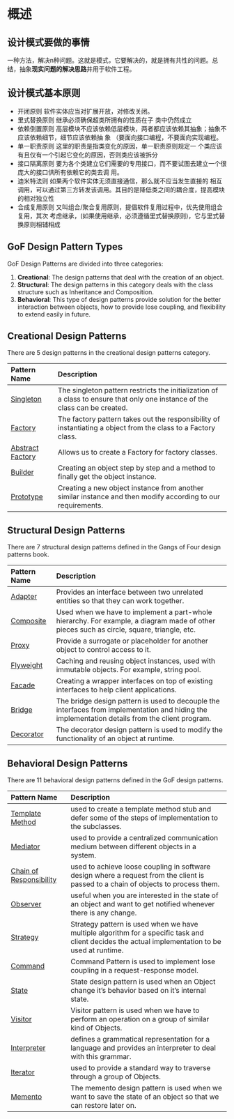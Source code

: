# 概述

## 设计模式要做的事情

一种方法，解决n种问题。这就是模式，它要解决的，就是拥有共性的问题。总结，抽象**现实问题的解决思路**并用于软件工程。

## 设计模式基本原则

- 开闭原则    软件实体应当对扩展开放，对修改关闭。
- 里式替换原则   继承必须确保超类所拥有的性质在子 类中仍然成立
- 依赖倒置原则   高层模块不应该依赖低层模块，两者都应该依赖其抽象；抽象不应该依赖细节，细节应该依赖抽 象 （要面向接口编程，不要面向实现编程。
- 单一职责原则  这里的职责是指类变化的原因，单一职责原则规定一 个类应该有且仅有一个引起它变化的原因，否则类应该被拆分
- 接口隔离原则   要为各个类建立它们需要的专用接口，而不要试图去建立一个很庞大的接口供所有依赖它的类去调 用。
- 迪米特法则   如果两个软件实体无须直接通信，那么就不应当发生直接的 相互调用，可以通过第三方转发该调用。其目的是降低类之间的耦合度，提高模块的相对独立性
- 合成复用原则    又叫组合/聚合复用原则，提倡软件复用过程中，优先使用组合复用，其次 考虑继承，(如果使用继承，必须遵循里式替换原则)，它与里式替换原则相辅相成

## GoF Design Pattern Types

GoF Design Patterns are divided into three categories:

1. **Creational**: The design patterns that deal with the creation of an object.
2. **Structural**: The design patterns in this category deals with the class structure such as Inheritance and Composition.
3. **Behavioral**: This type of design patterns provide solution for the better interaction between objects, how to provide lose coupling, and flexibility to extend easily in future.

## Creational Design Patterns

There are 5 design patterns in the creational design patterns category.

| Pattern Name                                                 | Description                                                  |
| :----------------------------------------------------------- | :----------------------------------------------------------- |
| [Singleton](https://www.journaldev.com/1377/java-singleton-design-pattern-best-practices-examples) | The singleton pattern restricts the initialization of a class to ensure that only one instance of the class can be created. |
| [Factory](https://www.journaldev.com/1392/factory-design-pattern-in-java) | The factory pattern takes out the responsibility of instantiating a object from the class to a Factory class. |
| [Abstract Factory](https://www.journaldev.com/1418/abstract-factory-design-pattern-in-java) | Allows us to create a Factory for factory classes.           |
| [Builder](https://www.journaldev.com/1425/builder-design-pattern-in-java) | Creating an object step by step and a method to finally get the object instance. |
| [Prototype](https://www.journaldev.com/1440/prototype-design-pattern-in-java) | Creating a new object instance from another similar instance and then modify according to our requirements. |

## Structural Design Patterns

There are 7 structural design patterns defined in the Gangs of Four design patterns book.

| Pattern Name                                                 | Description                                                  |
| :----------------------------------------------------------- | :----------------------------------------------------------- |
| [Adapter](https://www.journaldev.com/1487/adapter-design-pattern-java) | Provides an interface between two unrelated entities so that they can work together. |
| [Composite](https://www.journaldev.com/1535/composite-design-pattern-in-java) | Used when we have to implement a part-whole hierarchy. For example, a diagram made of other pieces such as circle, square, triangle, etc. |
| [Proxy](https://www.journaldev.com/1572/proxy-design-pattern) | Provide a surrogate or placeholder for another object to control access to it. |
| [Flyweight](https://www.journaldev.com/1562/flyweight-design-pattern-java) | Caching and reusing object instances, used with immutable objects. For example, string pool. |
| [Facade](https://www.journaldev.com/1557/facade-design-pattern-in-java) | Creating a wrapper interfaces on top of existing interfaces to help client applications. |
| [Bridge](https://www.journaldev.com/1491/bridge-design-pattern-java) | The bridge design pattern is used to decouple the interfaces from implementation and hiding the implementation details from the client program. |
| [Decorator](https://www.journaldev.com/1540/decorator-design-pattern-in-java-example) | The decorator design pattern is used to modify the functionality of an object at runtime. |

## Behavioral Design Patterns

There are 11 behavioral design patterns defined in the GoF design patterns.

| Pattern Name                                                 | Description                                                  |
| :----------------------------------------------------------- | :----------------------------------------------------------- |
| [Template Method](https://www.journaldev.com/1763/template-method-design-pattern-in-java) | used to create a template method stub and defer some of the steps of implementation to the subclasses. |
| [Mediator](https://www.journaldev.com/1730/mediator-design-pattern-java) | used to provide a centralized communication medium between different objects in a system. |
| [Chain of Responsibility](https://www.journaldev.com/1617/chain-of-responsibility-design-pattern-in-java) | used to achieve loose coupling in software design where a request from the client is passed to a chain of objects to process them. |
| [Observer](https://www.journaldev.com/1739/observer-design-pattern-in-java) | useful when you are interested in the state of an object and want to get notified whenever there is any change. |
| [Strategy](https://www.journaldev.com/1754/strategy-design-pattern-in-java-example-tutorial) | Strategy pattern is used when we have multiple algorithm for a specific task and client decides the actual implementation to be used at runtime. |
| [Command](https://www.journaldev.com/1624/command-design-pattern) | Command Pattern is used to implement lose coupling in a request-response model. |
| [State](https://www.journaldev.com/1751/state-design-pattern-java) | State design pattern is used when an Object change it’s behavior based on it’s internal state. |
| [Visitor](https://www.journaldev.com/1769/visitor-design-pattern-java) | Visitor pattern is used when we have to perform an operation on a group of similar kind of Objects. |
| [Interpreter](https://www.journaldev.com/1635/interpreter-design-pattern-java) | defines a grammatical representation for a language and provides an interpreter to deal with this grammar. |
| [Iterator](https://www.journaldev.com/1716/iterator-design-pattern-java) | used to provide a standard way to traverse through a group of Objects. |
| [Memento](https://www.journaldev.com/1734/memento-design-pattern-java) | The memento design pattern is used when we want to save the state of an object so that we can restore later on. |
